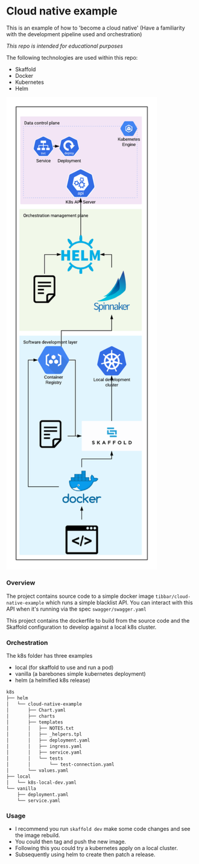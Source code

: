 # Cloud native example

This is an example of how to 'become a cloud native' (Have a familiarity with the development pipeline used and orchestration)

_This repo is intended for educational purposes_

The following technologies are used within this repo:
- Skaffold
- Docker
- Kubernetes
- Helm

<img src="images/Cloud%20technology%20vertical.png" alt="image" width="400" />

### Overview

The project contains source code to a simple docker image
`tibbar/cloud-native-example` which runs a simple blacklist API.
You can interact with this API when it's running via the spec `swagger/swagger.yaml`

This project contains the dockerfile to build from the source code
and the Skaffold configuration to develop against a local k8s cluster.

### Orchestration

The k8s folder has three examples
- local (for skaffold to use and run a pod)
- vanilla (a barebones simple kubernetes deployment)
- helm (a helmified k8s release)
```
k8s
├── helm
│   └── cloud-native-example
│       ├── Chart.yaml
│       ├── charts
│       ├── templates
│       │   ├── NOTES.txt
│       │   ├── _helpers.tpl
│       │   ├── deployment.yaml
│       │   ├── ingress.yaml
│       │   ├── service.yaml
│       │   └── tests
│       │       └── test-connection.yaml
│       └── values.yaml
├── local
│   └── k8s-local-dev.yaml
└── vanilla
    ├── deployment.yaml
    └── service.yaml

```

### Usage

- I recommend you run `skaffold dev` make some code changes and see the image rebuild.
- You could then tag and push the new image.
- Following this you could try a kubernetes apply on a local cluster.
- Subsequently using helm to create then patch a release.